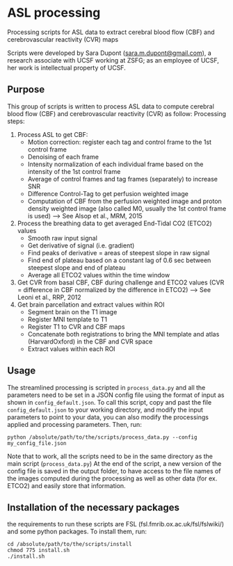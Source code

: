 # ASL processing
Processing scripts for ASL data to extract cerebral blood flow (CBF) and cerebrovascular reactivity (CVR) maps

Scripts were developed by Sara Dupont (sara.m.dupont@gmail.com), a research associate with UCSF working at ZSFG; as an employee of UCSF, her work is intellectual property of UCSF.

## Purpose
This group of scripts is written to process ASL data to compute cerebral blood flow (CBF) and cerebrovascular reactivity (CVR) as follow: 
Processing steps: 
1. Process ASL to get CBF: 
    - Motion correction: register each tag and control frame to the 1st control frame
    - Denoising of each frame
    - Intensity normalization of each individual frame based on the intensity of the 1st control frame
    - Average of control frames and tag frames (separately) to increase SNR
    - Difference Control-Tag to get perfusion weighted image 
    - Computation of CBF from the perfusion weighted image and proton density weighted image (also called M0, usually the 1st control frame is used) —> See Alsop et al., MRM, 2015
2. Process the breathing data to get averaged End-Tidal CO2 (ETCO2) values
    - Smooth raw input signal
    - Get derivative of signal (i.e. gradient) 
    - Find peaks of derivative = areas of steepest slope in raw signal
    - Find end of plateau based on a constant lag of 0.6 sec between steepest slope and end of plateau 
    - Average all ETCO2 values within the time window
3. Get CVR from basal CBF, CBF during challenge and ETCO2 values (CVR = difference in CBF normalized by the difference in ETCO2) —> See Leoni et al., RRP, 2012
4. Get brain parcellation and extract values within ROI
    - Segment brain on the T1 image
    - Register MNI template to T1 
    - Register T1 to CVR and CBF maps 
    - Concatenate both registrations to bring the MNI template and atlas (HarvardOxford) in the CBF and CVR space
    - Extract values within each ROI 


## Usage
The streamlined processing is scripted in `process_data.py` and all the parameters need to be set in a JSON config file using the format of input as shown in `config_default.json`.
To call this script, copy and past the file `config_default.json` to your working directory, and modify the input parameters to point to your data, you can also modify the processings applied and processing parameters. Then, run: 
```
python /absolute/path/to/the/scripts/process_data.py --config my_config_file.json
```

Note that to work, all the scripts need to be in the same directory as the main script (`process_data.py`)
At the end of the script, a new version of the config file is saved in the output folder, to have access to the file names of the images computed during the processing as well as other data (for ex. ETCO2) and easily store that information.

## Installation of the necessary packages  
the requirements to run these scripts are FSL (fsl.fmrib.ox.ac.uk/fsl/fslwiki/) and some python packages. To install them, run: 
```
cd /absolute/path/to/the/scripts/install
chmod 775 install.sh
./install.sh
```

